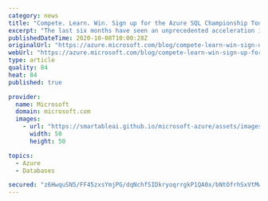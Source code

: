 ```yaml
---
category: news
title: "Compete. Learn. Win. Sign up for the Azure SQL Championship Today"
excerpt: "The last six months have seen an unprecedented acceleration in digital transformation. There has never been a more important time for DBAs and developers to prepare for an increasingly cloud-centric future. However, we’d like to make this interesting and fun. "
publishedDateTime: 2020-10-08T10:00:28Z
originalUrl: "https://azure.microsoft.com/blog/compete-learn-win-sign-up-for-the-azure-sql-championship-today/"
webUrl: "https://azure.microsoft.com/blog/compete-learn-win-sign-up-for-the-azure-sql-championship-today/"
type: article
quality: 84
heat: 84
published: true

provider:
  name: Microsoft
  domain: microsoft.com
  images:
    - url: "https://smartableai.github.io/microsoft-azure/assets/images/organizations/microsoft.com-50x50.jpg"
      width: 50
      height: 50

topics:
  - Azure
  - Databases

secured: "z6HwquSN5/FF45zxsYmjPG/dqNchfSIDkryoqrrgkP1QA0x/bNtOfrhSxVtMw7kLcwEFGufUPXO7EIaM/iPLjDh0pJ72Qs6WRCjaIbQTzK73FRmvnstyL62DU/AWmbb7RBsONwOZHHk1oPApKnrx1XkJTgyYeyMCdFMvkeJaeAMGftTlH2JlnYV58fyNFQl9xyfuG5WCL603OPivTbkOLCs0uUlRIWx6tkqA6tK1y9A69/grKVzwpeFyXCRV/ZtH7kVmSnAz+E00YB83A7NE6Sn7ObKrZglmpIbc8G9JtRlvWspWN3DgPo/pyHPTP8CVeKpkoFR2mXChcPyw2acWThi3doWAlE8xnx5w5kPoVeU=;C64npDMqOiNikDm0InRCsw=="
---
```


